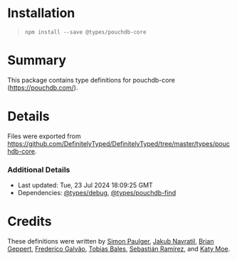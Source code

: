 # Installation
> `npm install --save @types/pouchdb-core`

# Summary
This package contains type definitions for pouchdb-core (https://pouchdb.com/).

# Details
Files were exported from https://github.com/DefinitelyTyped/DefinitelyTyped/tree/master/types/pouchdb-core.

### Additional Details
 * Last updated: Tue, 23 Jul 2024 18:09:25 GMT
 * Dependencies: [@types/debug](https://npmjs.com/package/@types/debug), [@types/pouchdb-find](https://npmjs.com/package/@types/pouchdb-find)

# Credits
These definitions were written by [Simon Paulger](https://github.com/spaulg), [Jakub Navratil](https://github.com/trubit), [Brian Geppert](https://github.com/geppy), [Frederico Galvão](https://github.com/fredgalvao), [Tobias Bales](https://github.com/TobiasBales), [Sebastián Ramírez](https://github.com/tiangolo), and [Katy Moe](https://github.com/kmoe).
